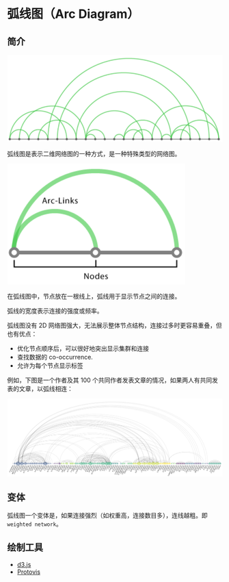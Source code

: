 # 弧线图（Arc Diagram）

## 简介

![arc](images/2020-03-31-11-35-05.png)

弧线图是表示二维网络图的一种方式，是一种特殊类型的网络图。

![anatomy](images/2020-03-31-11-38-19.png)

在弧线图中，节点放在一根线上，弧线用于显示节点之间的连接。

弧线的宽度表示连接的强度或频率。

弧线图没有 2D 网络图强大，无法展示整体节点结构，连接过多时更容易重叠，但也有优点：

- 优化节点顺序后，可以很好地突出显示集群和连接
- 查找数据的 co-occurrence.
- 允许为每个节点显示标签

例如，下图是一个作者及其 100 个共同作者发表文章的情况，如果两人有共同发表的文章，以弧线相连：

![paper arc](images/2020-03-31-12-05-43.png)

## 变体

弧线图一个变体是，如果连接强烈（如权重高，连接数目多），连线越粗。即 `weighted network`。



## 绘制工具

- [d3.js](http://bl.ocks.org/sjengle/5431779)
- [Protovis](http://mbostock.github.io/protovis/ex/arc.html)

